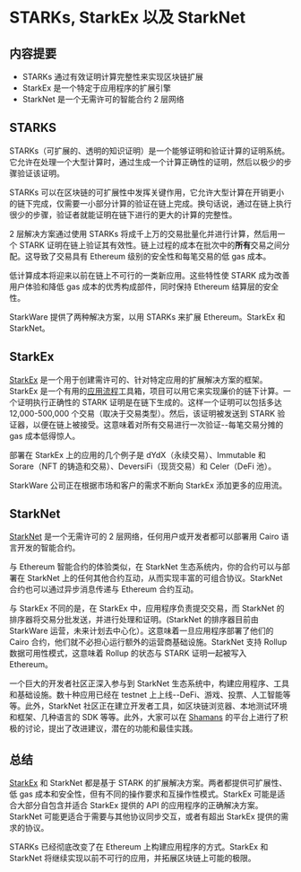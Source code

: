 # STARKs, StarkEx 以及 StarkNet

## 内容提要

- STARKs 通过有效证明计算完整性来实现区块链扩展
- StarkEx 是一个特定于应用程序的扩展引擎
- StarkNet 是一个无需许可的智能合约 2 层网络

## STARKS

STARKs（可扩展的、透明的知识证明）是一个能够证明和验证计算的证明系统。它允许在处理一个大型计算时，通过生成一个计算正确性的证明，然后以极少的步骤验证该证明。

STARKs 可以在区块链的可扩展性中发挥关键作用，它允许大型计算在开销更小的链下完成，仅需要一小部分计算的验证在链上完成。换句话说，通过在链上执行很少的步骤，验证者就能证明在链下进行的更大的计算的完整性。

2 层解决方案通过使用 STARKs 将成千上万的交易批量化并进行计算，然后用一个 STARK 证明在链上验证其有效性。链上过程的成本在批次中的**所有**交易之间分配。这导致了交易具有 Ethereum 级别的安全性和每笔交易的低 gas 成本。

低计算成本将迎来以前在链上不可行的一类新应用。这些特性使 STARK 成为改善用户体验和降低 gas 成本的优秀构成部件，同时保持 Ethereum 结算层的安全性。

StarkWare 提供了两种解决方案，以用 STARKs 来扩展 Ethereum。StarkEx 和 StarkNet。

## StarkEx

[StarkEx](https://starkware.co/starkex/) 是一个用于创建需许可的、针对特定应用的扩展解决方案的框架。StarkEx 是一个有用的[应用流程](https://docs.starkware.co/starkex-v4/starkex-deep-dive/regular-flows)工具箱，项目可以用它来实现廉价的链下计算。一个证明执行正确性的 STARK 证明是在链下生成的。这样一个证明可以包括多达 12,000-500,000 个交易（取决于交易类型）。然后，该证明被发送到 STARK 验证器，以便在链上被接受。这意味着对所有交易进行一次验证--每笔交易分摊的 gas 成本低得惊人。

部署在 StarkEx 上的应用的几个例子是 dYdX（永续交易）、Immutable 和 Sorare（NFT 的铸造和交易）、DeversiFi（现货交易）和 Celer（DeFi 池）。

StarkWare 公司正在根据市场和客户的需求不断向 StarkEx 添加更多的应用流。

## StarkNet

[StarkNet](https://starkware.co/starknet/) 是一个无需许可的 2 层网络，任何用户或开发者都可以部署用 Cairo 语言开发的智能合约。

与 Ethereum 智能合约的体验类似，在 StarkNet 生态系统内，你的合约可以与部署在 StarkNet 上的任何其他合约互动，从而实现丰富的可组合协议。StarkNet 合约也可以通过异步消息传递与 Ethereum 合约互动。

与 StarkEx 不同的是，在 StarkEx 中，应用程序负责提交交易，而 StarkNet 的排序器将交易分批发送，并进行处理和证明。(StarkNet 的排序器目前由 StarkWare 运营，未来计划去中心化）。这意味着一旦应用程序部署了他们的 Cairo 合约，他们就不必担心运行额外的运营商基础设施。StarkNet 支持 Rollup 数据可用性模式，这意味着 Rollup 的状态与 STARK 证明一起被写入 Ethereum。

一个巨大的开发者社区正深入参与到 StarkNet 生态系统中，构建应用程序、工具和基础设施。数十种应用已经在 testnet 上上线--DeFi、游戏、投票、人工智能等等。此外，StarkNet 社区正在建立开发者工具，如区块链浏览器、本地测试环境和框架、几种语言的 SDK 等等。此外，大家可以在 [Shamans](https://community.starknet.io/) 的平台上进行了积极的讨论，提出了改进建议，潜在的功能和最佳实践。

## 总结

[StarkEx](https://youtu.be/P-qoPVoneQA) 和 StarkNet 都是基于 STARK 的扩展解决方案。两者都提供可扩展性、低 gas 成本和安全性，但有不同的操作要求和互操作性模式。StarkEx 可能是适合大部分自包含并适合 StarkEx 提供的 API 的应用程序的正确解决方案。StarkNet 可能更适合于需要与其他协议同步交互，或者有超出 StarkEx 提供的需求的协议。

STARKs 已经彻底改变了在 Ethereum 上构建应用程序的方式。StarkEx 和 StarkNet 将继续实现以前不可行的应用，并拓展区块链上可能的极限。
